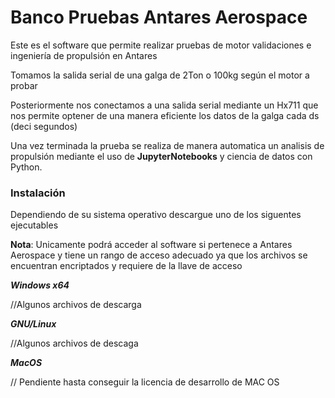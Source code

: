 # Banco Pruebas Antares Aerospace

Este es el software que permite realizar pruebas de motor
validaciones e ingeniería de propulsión en Antares

Tomamos la salida serial de una galga de 2Ton o 100kg según el motor a probar

Posteriormente nos conectamos a una salida serial mediante un Hx711 que nos permite optener de una manera eficiente 
los datos de la galga cada ds (deci segundos)

Una vez terminada la prueba se realiza de manera automatica un analisis de propulsión mediante el uso de 
**JupyterNotebooks** y ciencia de datos con Python.

### Instalación

Dependiendo de su sistema operativo descargue uno de los siguentes ejecutables

**Nota**: 
Unicamente podrá acceder al software si pertenece a Antares Aerospace y tiene un rango de acceso adecuado
ya que los archivos se encuentran encriptados y requiere de la llave de acceso

***Windows x64*** 

//Algunos archivos de descarga

***GNU/Linux***

//Algunos archivos de descaga

***MacOS***

// Pendiente hasta conseguir la licencia de desarrollo de MAC OS
